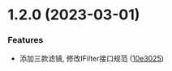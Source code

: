 

# 1.2.0 (2023-03-01)


### Features

* 添加三款滤镜, 修改IFilter接口规范 ([10e3025](https://github.com/Fengjing95/image-factory/commit/10e3025409b36fedc4bf698a45f5389d78327173))